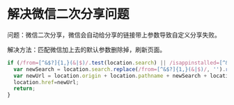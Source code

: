 # 解决微信二次分享问题
问题：微信二次分享，微信会自动给分享的链接带上参数导致自定义分享失败。

解决方法：匹配微信加上去的默认参数删除掉，刷新页面。

```js
if (/from=[^&$?]{1,}(&|$)/.test(location.search) || /isappinstalled=[^&$?]{1,}(&|$)/.test(location.search)) {
  var newSearch = location.search.replace(/from=[^&$?]{1,}(&|$)/, '').replace(/isappinstalled=[^&$?]{1,}(&|$)/, '').replace(/&$|\?$/, '');
  var newUrl = location.origin + location.pathname + newSearch + location.hash;
  location.href=newUrl;
  return;
}
```